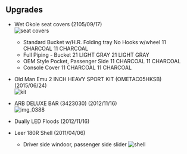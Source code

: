 ## Upgrades

- Wet Okole seat covers (2105/09/17)  
![seat covers](https://cloud.githubusercontent.com/assets/325813/16812050/96cc45f2-48e8-11e6-8d1e-dfd127813636.JPG)  
  - Standard Bucket w/H.R. Folding tray No Hooks w/wheel	11 CHARCOAL	11 CHARCOAL 	
  - Full Piping - Bucket	21 LIGHT GRAY	21 LIGHT GRAY	 
  - OEM Style Pocket, Passenger Side	11 CHARCOAL	11 CHARCOAL	 
  - Console Cover	11 CHARCOAL	11 CHARCOAL  

- Old Man Emu 2 INCH HEAVY SPORT KIT (OMETAC05HKSB) (2015/06/24)  
![kit](https://cloud.githubusercontent.com/assets/325813/8370346/c667b9b0-1b83-11e5-84fe-7668781f59fb.PNG)

- ARB DELUXE BAR (3423030) (2012/11/16)  
![img_0388](https://cloud.githubusercontent.com/assets/325813/8370593/1eb913f4-1b87-11e5-820e-55283e075aa6.jpg)

- Dually LED Floods (2012/11/16)

- Leer 180R Shell (2011/04/06)  
  - Driver side windoor, passenger side slider
![shell](https://lh3.googleusercontent.com/-8FRqFBXP_MU/TdHYKa7zTpI/AAAAAAAASic/ODByVZvjSVc/s800/DSC_44660.jpg)
